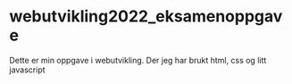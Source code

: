 # webutvikling2022_eksamenoppgave
Dette er min oppgave i webutvikling. Der jeg har brukt html, css og litt javascript
